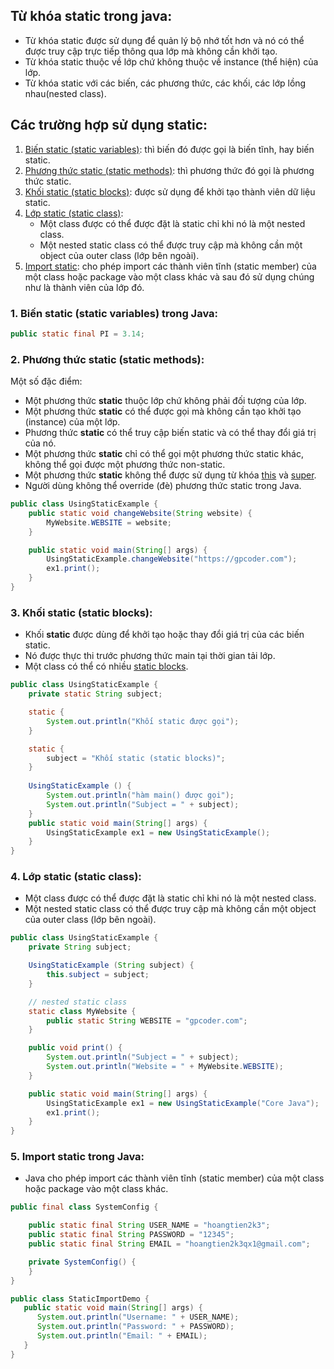 
## Từ khóa static trong java:
- Từ khóa static được sử dụng để quản lý bộ nhớ tốt hơn và nó có thể được truy cập trực tiếp thông qua lớp mà không cần khởi tạo.
- Từ khóa static thuộc về lớp chứ không thuộc về instance (thể hiện) của lớp.
- Từ khóa static với các biến, các phương thức, các khối, các lớp lồng nhau(nested class).


## Các trường hợp sử dụng static:
1. [Biến static (static variables)](): thì biến đó được gọi là biến tĩnh, hay biến static.
2. [Phương thức static (static methods)](): thì phương thức đó gọi là phương thức static.
3. [Khối static (static blocks)](): được sử dụng để khởi tạo thành viên dữ liệu static.
4. [Lớp static (static class)](): 
    - Một class được có thể được đặt là static chỉ khi nó là một nested class.
    - Một  nested static class có thể được truy cập mà không cần một object của outer class (lớp bên ngoài).
5. [Import static](): cho phép import các thành viên tĩnh (static member) của một class hoặc package vào một class khác và sau đó sử dụng chúng như là thành viên của lớp đó.


### 1. Biến static (static variables) trong Java:
```java
public static final PI = 3.14;
```

### 2. Phương thức static (static methods):
Một số đặc điểm:
- Một phương thức **static** thuộc lớp chứ không phải đối tượng của lớp.
- Một phương thức **static** có thể được gọi mà không cần tạo khởi tạo (instance) của một lớp.
- Phương thức **static** có thể truy cập biến static và có thể thay đổi giá trị của nó.
- Một phương thức **static** chỉ có thể gọi một phương thức static khác, không thể gọi được một phương thức non-static.
- Một phương thức **static** không thể được sử dụng từ khóa [this]() và [super]().
- Người dùng không thể override (đè) phương thức static trong Java.
```java
public class UsingStaticExample {
    public static void changeWebsite(String website) {
        MyWebsite.WEBSITE = website;
    }

    public static void main(String[] args) {
        UsingStaticExample.changeWebsite("https://gpcoder.com");
        ex1.print();
    }
}
```


### 3. Khối static (static blocks):
- Khối **static** được dùng để khởi tạo hoặc thay đổi giá trị của các biến static.
- Nó được thực thi trước phương thức main tại thời gian tải lớp.
- Một class có thể có nhiều [static blocks]().
```java
public class UsingStaticExample {
    private static String subject;

    static {
        System.out.println("Khối static được gọi");
    }

    static {
        subject = "Khối static (static blocks)";
    }
    
    UsingStaticExample () {
        System.out.println("hàm main() được gọi");
        System.out.println("Subject = " + subject);
    }
    public static void main(String[] args) {
        UsingStaticExample ex1 = new UsingStaticExample();
    }
}
```


### 4. Lớp static (static class):
- Một class được có thể được đặt là static chỉ khi nó là một nested class.
- Một  nested static class có thể được truy cập mà không cần một object của outer class (lớp bên ngoài).
```java
public class UsingStaticExample {
    private String subject;

    UsingStaticExample (String subject) {
        this.subject = subject;
    }

    // nested static class
    static class MyWebsite {
        public static String WEBSITE = "gpcoder.com";
    }

    public void print() {
        System.out.println("Subject = " + subject);
        System.out.println("Website = " + MyWebsite.WEBSITE);
    }

    public static void main(String[] args) {
        UsingStaticExample ex1 = new UsingStaticExample("Core Java");
        ex1.print();
    }
}
```


### 5. Import static trong Java:
- Java cho phép import các thành viên tĩnh (static member) của một class hoặc package vào một class khác.
```java
public final class SystemConfig {

    public static final String USER_NAME = "hoangtien2k3";
    public static final String PASSWORD = "12345";
    public static final String EMAIL = "hoangtien2k3qx1@gmail.com";

    private SystemConfig() {
    }
}

public class StaticImportDemo {
   public static void main(String[] args) {
      System.out.println("Username: " + USER_NAME);
      System.out.println("Password: " + PASSWORD);
      System.out.println("Email: " + EMAIL);
   }
}
```
